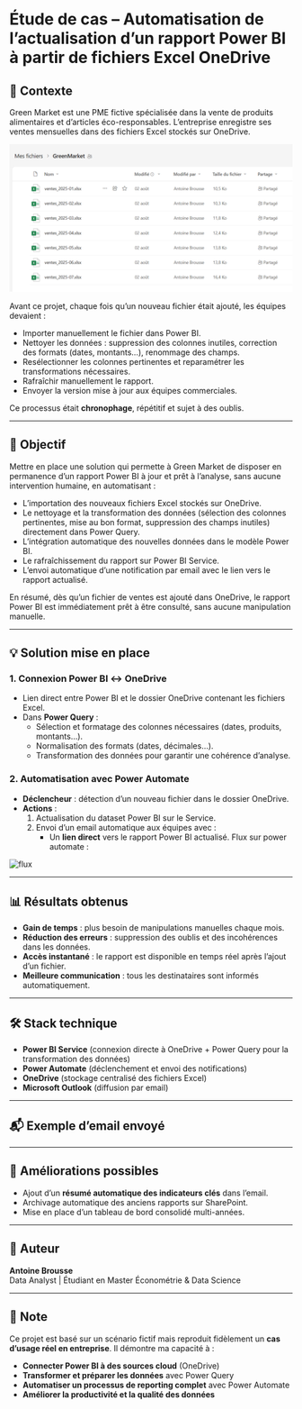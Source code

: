 # Étude de cas – Automatisation de l’actualisation d’un rapport Power BI à partir de fichiers Excel OneDrive

## 📌 Contexte
Green Market est une PME fictive spécialisée dans la vente de produits alimentaires et d’articles éco-responsables.
L’entreprise enregistre ses ventes mensuelles dans des fichiers Excel stockés sur OneDrive.

![cloud](/images/cloud.png)

Avant ce projet, chaque fois qu’un nouveau fichier était ajouté, les équipes devaient :
- Importer manuellement le fichier dans Power BI.
- Nettoyer les données : suppression des colonnes inutiles, correction des formats (dates, montants…), renommage des champs.
- Resélectionner les colonnes pertinentes et reparamétrer les transformations nécessaires.
- Rafraîchir manuellement le rapport.
- Envoyer la version mise à jour aux équipes commerciales.

Ce processus était **chronophage**, répétitif et sujet à des oublis.

---

## 🎯 Objectif
Mettre en place une solution qui permette à Green Market de disposer en permanence d’un rapport Power BI à jour et prêt à l’analyse, sans aucune intervention humaine, en automatisant :
- L’importation des nouveaux fichiers Excel stockés sur OneDrive.
- Le nettoyage et la transformation des données (sélection des colonnes pertinentes, mise au bon format, suppression des champs inutiles) directement dans Power Query.
- L’intégration automatique des nouvelles données dans le modèle Power BI.
- Le rafraîchissement du rapport sur Power BI Service.
- L’envoi automatique d’une notification par email avec le lien vers le rapport actualisé.

En résumé, dès qu’un fichier de ventes est ajouté dans OneDrive, le rapport Power BI est immédiatement prêt à être consulté, sans aucune manipulation manuelle.

---

## 💡 Solution mise en place

### 1. **Connexion Power BI ↔ OneDrive**
- Lien direct entre Power BI et le dossier OneDrive contenant les fichiers Excel.
- Dans **Power Query** :
  - Sélection et formatage des colonnes nécessaires (dates, produits, montants…).
  - Normalisation des formats (dates, décimales…).
  - Transformation des données pour garantir une cohérence d’analyse.

### 2. **Automatisation avec Power Automate**
- **Déclencheur** : détection d’un nouveau fichier dans le dossier OneDrive.
- **Actions** :
  1. Actualisation du dataset Power BI sur le Service.
  2. Envoi d’un email automatique aux équipes avec :
     - Un **lien direct** vers le rapport Power BI actualisé.
Flux sur power automate :

![flux](/images/flux-automate.png.png)

---

## 📊 Résultats obtenus
- **Gain de temps** : plus besoin de manipulations manuelles chaque mois.
- **Réduction des erreurs** : suppression des oublis et des incohérences dans les données.
- **Accès instantané** : le rapport est disponible en temps réel après l’ajout d’un fichier.
- **Meilleure communication** : tous les destinataires sont informés automatiquement.

---

## 🛠️ Stack technique
- **Power BI Service** (connexion directe à OneDrive + Power Query pour la transformation des données)
- **Power Automate** (déclenchement et envoi des notifications)
- **OneDrive** (stockage centralisé des fichiers Excel)
- **Microsoft Outlook** (diffusion par email)

---

## 📬 Exemple d’email envoyé


---

## 🚀 Améliorations possibles
- Ajout d’un **résumé automatique des indicateurs clés** dans l’email.
- Archivage automatique des anciens rapports sur SharePoint.
- Mise en place d’un tableau de bord consolidé multi-années.

---

## 👤 Auteur
**Antoine Brousse**  
Data Analyst | Étudiant en Master Économétrie & Data Science

---

## 📌 Note
Ce projet est basé sur un scénario fictif mais reproduit fidèlement un **cas d’usage réel en entreprise**.
Il démontre ma capacité à :
- **Connecter Power BI à des sources cloud** (OneDrive)
- **Transformer et préparer les données** avec Power Query
- **Automatiser un processus de reporting complet** avec Power Automate
- **Améliorer la productivité et la qualité des données**

